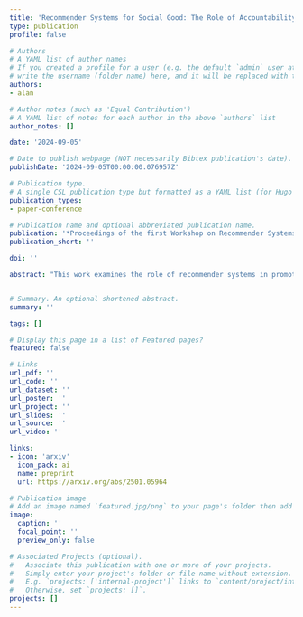 ```yaml
---
title: 'Recommender Systems for Social Good: The Role of Accountability and Sustainability'
type: publication
profile: false

# Authors
# A YAML list of author names
# If you created a profile for a user (e.g. the default `admin` user at `content/authors/admin/`), 
# write the username (folder name) here, and it will be replaced with their full name and linked to their profile.
authors:
- alan

# Author notes (such as 'Equal Contribution')
# A YAML list of notes for each author in the above `authors` list
author_notes: []

date: '2024-09-05'

# Date to publish webpage (NOT necessarily Bibtex publication's date).
publishDate: '2024-09-05T00:00:00.076957Z'

# Publication type.
# A single CSL publication type but formatted as a YAML list (for Hugo requirements).
publication_types:
- paper-conference

# Publication name and optional abbreviated publication name.
publication: '*Proceedings of the first Workshop on Recommender Systems for Sustainability and Social Good*'
publication_short: ''

doi: ''

abstract: "This work examines the role of recommender systems in promoting sustainability, social responsibility, and accountability, with a focus on alignment with the United Nations Sustainable Development Goals (SDGs). As recommender systems become increasingly integrated into daily interactions, they must go beyond personalization to support responsible consumption, reduce environmental impact, and foster social good. We explore strategies to mitigate the carbon footprint of recommendation models, ensure fairness, and implement accountability mechanisms. By adopting these approaches, recommender systems can contribute to sustainable and socially beneficial outcomes, aligning technological advancements with the SDGs focused on environmental sustainability and social well-being."


# Summary. An optional shortened abstract.
summary: ''

tags: []

# Display this page in a list of Featured pages?
featured: false

# Links
url_pdf: ''
url_code: ''
url_dataset: ''
url_poster: ''
url_project: ''
url_slides: ''
url_source: ''
url_video: ''

links:
- icon: 'arxiv'
  icon_pack: ai
  name: preprint
  url: https://arxiv.org/abs/2501.05964

# Publication image
# Add an image named `featured.jpg/png` to your page's folder then add a caption below.
image:
  caption: ''
  focal_point: ''
  preview_only: false

# Associated Projects (optional).
#   Associate this publication with one or more of your projects.
#   Simply enter your project's folder or file name without extension.
#   E.g. `projects: ['internal-project']` links to `content/project/internal-project/index.md`.
#   Otherwise, set `projects: []`.
projects: []
---
```


